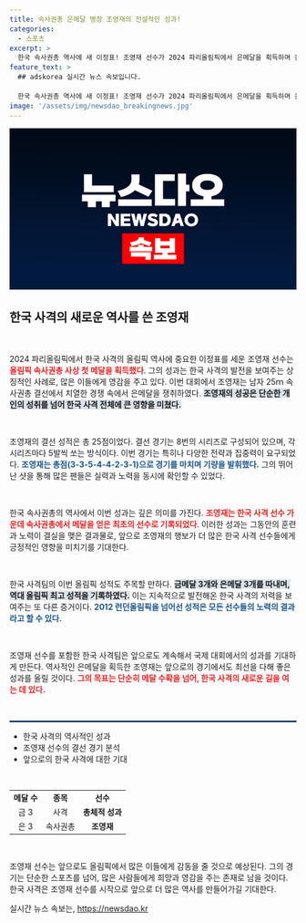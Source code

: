 ```yaml
---
title: 속사권총 은메달 병장 조영재의 전설적인 성과!
categories:
  - 스포츠
excerpt: >
  한국 속사권총 역사에 새 이정표! 조영재 선수가 2024 파리올림픽에서 은메달을 획득하며 올림픽 사격 사상 첫 메달의 주인공이 됐습니다. 이번 대회에서 한국 사격은 역대 최고 성적을 기록하며 기쁨을 더했습니다.
feature_text: >
  ## adskorea 실시간 뉴스 속보입니다.

  한국 속사권총 역사에 새 이정표! 조영재 선수가 2024 파리올림픽에서 은메달을 획득하며 올림픽 사격 사상 첫 메달의 주인공이 됐습니다. 이번 대회에서 한국 사격은 역대 최고 성적을 기록하며 기쁨을 더했습니다.
image: '/assets/img/newsdao_breakingnews.jpg'
---
```


<p><img src="/assets/img/newsdao_breakingnews.jpg" alt="adskorea 속보" /></p>

<h2 data-ke-size="size26">한국 사격의 새로운 역사를 쓴 조영재</h2>

<p data-ke-size="size16">&nbsp;</p>

<p data-ke-size="size16">2024 파리올림픽에서 한국 사격의 올림픽 역사에 중요한 이정표를 세운 조영재 선수는 <b><span style="color: #ee2323;">올림픽 속사권총 사상 첫 메달을 획득했다</span></b>. 그의 성과는 한국 사격의 발전을 보여주는 상징적인 사례로, 많은 이들에게 영감을 주고 있다. 이번 대회에서 조영재는 남자 25ｍ 속사권총 결선에서 치열한 경쟁 속에서 은메달을 쟁취하였다. <b><span style="background-color: #21538527;">조영재의 성공은 단순한 개인의 성취를 넘어 한국 사격 전체에 큰 영향을 미쳤다.</span></b></p>

<p data-ke-size="size16">&nbsp;</p>

<p>조영재의 결선 성적은 총 25점이었다. 결선 경기는 8번의 시리즈로 구성되어 있으며, 각 시리즈마다 5발씩 쏘는 방식이다. 이번 경기는 특히나 다양한 전략과 집중력이 요구되었다. <b><span style="color: #1a5490;">조영재는 총점(3-3-5-4-4-2-3-1)으로 경기를 마치며 기량을 발휘했다.</span></b> 그의 뛰어난 샷을 통해 많은 팬들은 실력과 노력을 동시에 확인할 수 있었다. </p>

<p data-ke-size="size16">&nbsp;</p>

<p>한국 속사권총의 역사에서 이번 성과는 깊은 의미를 가진다. <b><span style="color: #ee2323;">조영재는 한국 사격 선수 가운데 속사권총에서 메달을 얻은 최초의 선수로 기록되었다</span></b>. 이러한 성과는 그동안의 훈련과 노력이 결실을 맺은 결과물로, 앞으로 조영재의 행보가 더 많은 한국 사격 선수들에게 긍정적인 영향을 미치기를 기대한다.</p>

<p data-ke-size="size16">&nbsp;</p>

<p>한국 사격팀의 이번 올림픽 성적도 주목할 만하다. <b><span style="background-color: #21538527;">금메달 3개와 은메달 3개를 따내며, 역대 올림픽 최고 성적을 기록하였다.</span></b> 이는 지속적으로 발전해온 한국 사격의 저력을 보여주는 또 다른 증거이다. <b><span style="color: #1a5490;">2012 런던올림픽을 넘어선 성적은 모든 선수들의 노력의 결과라고 할 수 있다.</span></b> </p>

<p data-ke-size="size16">&nbsp;</p>

<p>조영재 선수를 포함한 한국 사격팀은 앞으로도 계속해서 국제 대회에서의 성과를 기대하게 만든다. 역사적인 은메달을 획득한 조영재는 앞으로의 경기에서도 최선을 다해 좋은 성과를 올릴 것이다. <b><span style="color: #ee2323;">그의 목표는 단순히 메달 수확을 넘어, 한국 사격의 새로운 길을 여는 데 있다.</span></b> </p>

<p data-ke-size="size16">&nbsp;</p>

<hr style="border-top: 2px solid #215385;"> 

<ul>
<li>한국 사격의 역사적인 성과</li>
<li>조영재 선수의 결선 경기 분석</li>
<li>앞으로의 한국 사격에 대한 기대</li>
</ul>

<p data-ke-size="size16">&nbsp;</p>

<table style="width: 100%; border-collapse: collapse;">
<tr>
<td style="text-align: center; height: 17px;"><b>메달 수</b></td>
<td style="text-align: center; height: 17px;"><b>종목</b></td>
<td style="text-align: center; height: 17px;"><b>선수</b></td>
</tr>
<tr>
<td style="text-align: center; height: 17px;">금 3</td>
<td style="text-align: center; height: 17px;">사격</td>
<td style="text-align: center; height: 17px;"><b>총체적 성과</b></td>
</tr>
<tr>
<td style="text-align: center; height: 17px;">은 3</td>
<td style="text-align: center; height: 17px;">속사권총</td>
<td style="text-align: center; height: 17px;"><b>조영재</b></td>
</tr>
</table>

<p data-ke-size="size16">&nbsp;</p>

<p>조영재 선수는 앞으로도 올림픽에서 많은 이들에게 감동을 줄 것으로 예상된다. 그의 경기는 단순한 스포츠를 넘어, 많은 사람들에게 희망과 영감을 주는 존재로 남을 것이다. 한국 사격은 조영재 선수를 시작으로 앞으로 더 많은 역사를 만들어가길 기대한다.</p>
실시간 뉴스 속보는, <a href="https://newsdao.kr" rel="dofollow">https://newsdao.kr</a>


